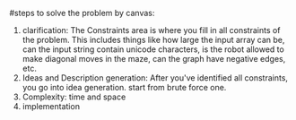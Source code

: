 #steps to solve the problem by canvas:
1. clarification: The Constraints area is where you fill in all constraints of the problem. This includes things like how large the input array can be, can the input string contain unicode characters, is the robot allowed to make diagonal moves in the maze, can the graph have negative edges, etc.
2. Ideas and Description generation: After you've identified all constraints, you go into idea generation. start from brute force one.
3. Complexity: time and space
4. implementation
